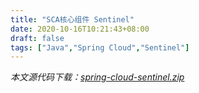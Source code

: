 ```yaml
---
title: "SCA核心组件 Sentinel"
date: 2020-10-16T10:21:43+08:00
draft: false
tags: ["Java","Spring Cloud","Sentinel"]
---
```


*本文源代码下载：[spring-cloud-sentinel.zip](/file/springcloud/spring-cloud-sentinel.zip)*



